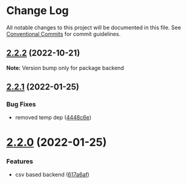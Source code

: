 # Change Log

All notable changes to this project will be documented in this file.
See [Conventional Commits](https://conventionalcommits.org) for commit guidelines.

## [2.2.2](https://github.com/kajyr/inshort/compare/v2.2.1...v2.2.2) (2022-10-21)

**Note:** Version bump only for package backend





## [2.2.1](https://github.com/kajyr/inshort/compare/v2.2.0...v2.2.1) (2022-01-25)


### Bug Fixes

* removed temp dep ([4448c6e](https://github.com/kajyr/inshort/commit/4448c6ef07429689f4760f013582c81eca5414bc))





# [2.2.0](https://github.com/kajyr/inshort/compare/v2.1.0...v2.2.0) (2022-01-25)


### Features

* csv based backend ([617a6af](https://github.com/kajyr/inshort/commit/617a6af41f1922020615678bd590632cfe691c42))
